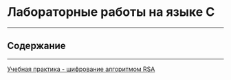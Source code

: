 # Лабораторные работы на языке С
___
## Содержание
___
[Учебная практика - шифрование алгоритмом RSA](https://github.com/fozboom/MyLabs/tree/main/2st%20Semestr/Practice)
